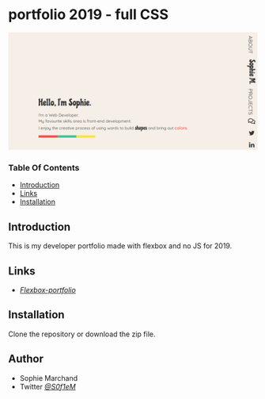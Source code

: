 # portfolio 2019 - full CSS 

![Portfolio](/img/screenshot-portfolio.png)

### Table Of Contents
* [Introduction](#intro)
* [Links](#links)
* [Installation](#setup)


## Introduction<a name="intro"></a>

This is my developer portfolio made with flexbox and no JS for 2019.

## Links<a name="links"></a>

* *[Flexbox-portfolio](flexbox-portfolio.surge.sh)*


## Installation<a name="setup"></a>

Clone the repository or download the zip file.

## Author

* Sophie Marchand
* Twitter *[@S0f1eM](https://twitter.com/S0f1eM)* 


